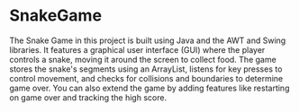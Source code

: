 # SnakeGame
The Snake Game in this project is built using Java and the AWT and Swing libraries. It features a graphical user interface (GUI) where the player controls a snake, moving it around the screen to collect food. The game stores the snake's segments using an ArrayList, listens for key presses to control movement, and checks for collisions and boundaries to determine game over. You can also extend the game by adding features like restarting on game over and tracking the high score.
